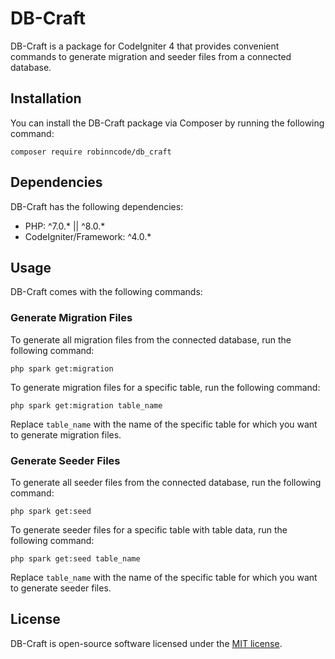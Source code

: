 # DB-Craft

DB-Craft is a package for CodeIgniter 4 that provides convenient commands to generate migration and seeder files from a connected database.

## Installation

You can install the DB-Craft package via Composer by running the following command:

```
composer require robinncode/db_craft
```
## Dependencies

DB-Craft has the following dependencies:

- PHP: ^7.0.* || ^8.0.*
- CodeIgniter/Framework: ^4.0.*


## Usage

DB-Craft comes with the following commands:

### Generate Migration Files

To generate all migration files from the connected database, run the following command:

```
php spark get:migration
```

To generate migration files for a specific table, run the following command:

```
php spark get:migration table_name
```

Replace `table_name` with the name of the specific table for which you want to generate migration files.

### Generate Seeder Files

To generate all seeder files from the connected database, run the following command:

```
php spark get:seed
```

To generate seeder files for a specific table with table data, run the following command:

```
php spark get:seed table_name
```

Replace `table_name` with the name of the specific table for which you want to generate seeder files.

## License

DB-Craft is open-source software licensed under the [MIT license](https://opensource.org/licenses/MIT).

